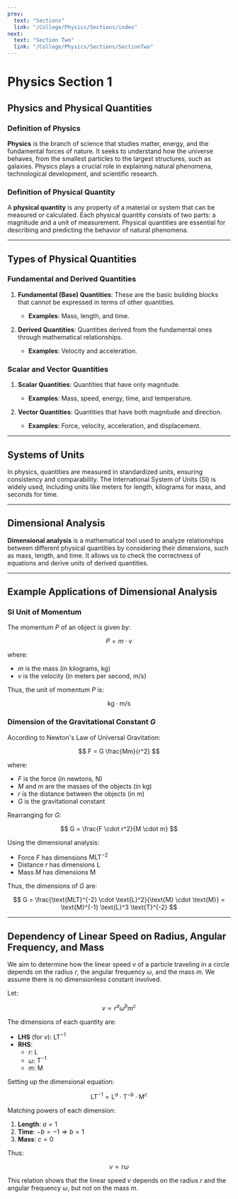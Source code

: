 ```yaml
---
prev:
  text: "Sections"
  link: "/College/Physics/Sections/index"
next:
  text: "Section Two"
  link: "/College/Physics/Sections/SectionTwo"
---
```


# Physics Section 1

## Physics and Physical Quantities

### Definition of Physics

**Physics** is the branch of science that studies matter, energy, and the fundamental forces of nature. It seeks to understand how the universe behaves, from the smallest particles to the largest structures, such as galaxies. Physics plays a crucial role in explaining natural phenomena, technological development, and scientific research.

### Definition of Physical Quantity

A **physical quantity** is any property of a material or system that can be measured or calculated. Each physical quantity consists of two parts: a magnitude and a unit of measurement. Physical quantities are essential for describing and predicting the behavior of natural phenomena.

---

## Types of Physical Quantities

### Fundamental and Derived Quantities

1. **Fundamental (Base) Quantities**: These are the basic building blocks that cannot be expressed in terms of other quantities.

   - **Examples**: Mass, length, and time.

2. **Derived Quantities**: Quantities derived from the fundamental ones through mathematical relationships.
   - **Examples**: Velocity and acceleration.

### Scalar and Vector Quantities

1. **Scalar Quantities**: Quantities that have only magnitude.

   - **Examples**: Mass, speed, energy, time, and temperature.

2. **Vector Quantities**: Quantities that have both magnitude and direction.
   - **Examples**: Force, velocity, acceleration, and displacement.

---

## Systems of Units

In physics, quantities are measured in standardized units, ensuring consistency and comparability. The International System of Units (SI) is widely used, including units like meters for length, kilograms for mass, and seconds for time.

---

## Dimensional Analysis

**Dimensional analysis** is a mathematical tool used to analyze relationships between different physical quantities by considering their dimensions, such as mass, length, and time. It allows us to check the correctness of equations and derive units of derived quantities.

---

## Example Applications of Dimensional Analysis

### SI Unit of Momentum

The momentum $P$ of an object is given by:

$$
P = m \cdot v
$$

where:

- $m$ is the mass (in kilograms, $\text{kg}$)
- $v$ is the velocity (in meters per second, $\text{m/s}$)

Thus, the unit of momentum $P$ is:

$$
\text{kg} \cdot \text{m/s}
$$

### Dimension of the Gravitational Constant $G$

According to Newton's Law of Universal Gravitation:

$$
F = G \frac{Mm}{r^2}
$$

where:

- $F$ is the force (in newtons, $\text{N}$)
- $M$ and $m$ are the masses of the objects (in $\text{kg}$)
- $r$ is the distance between the objects (in $\text{m}$)
- $G$ is the gravitational constant

Rearranging for $G$:

$$
G = \frac{F \cdot r^2}{M \cdot m}
$$

Using the dimensional analysis:

- Force $F$ has dimensions $\text{MLT}^{-2}$
- Distance $r$ has dimensions $\text{L}$
- Mass $M$ has dimensions $\text{M}$

Thus, the dimensions of $G$ are:

$$
G = \frac{\text{MLT}^{-2} \cdot \text{L}^2}{\text{M} \cdot \text{M}} = \text{M}^{-1} \text{L}^3 \text{T}^{-2}
$$

---

## Dependency of Linear Speed on Radius, Angular Frequency, and Mass

We aim to determine how the linear speed $v$ of a particle traveling in a circle depends on the radius $r$, the angular frequency $\omega$, and the mass $m$. We assume there is no dimensionless constant involved.

Let:

$$
v \propto r^a \omega^b m^c
$$

The dimensions of each quantity are:

- **LHS** (for $v$): $\text{LT}^{-1}$
- **RHS**:
  - $r$: $\text{L}$
  - $\omega$: $\text{T}^{-1}$
  - $m$: $\text{M}$

Setting up the dimensional equation:

$$
\text{LT}^{-1} = \text{L}^a \cdot \text{T}^{-b} \cdot \text{M}^c
$$

Matching powers of each dimension:

1. **Length**: $a = 1$
2. **Time**: $-b = -1 \Rightarrow b = 1$
3. **Mass**: $c = 0$

Thus:

$$
v \propto r \omega
$$

This relation shows that the linear speed $v$ depends on the radius $r$ and the angular frequency $\omega$, but not on the mass $m$.
